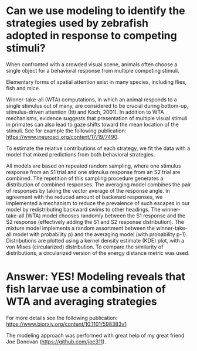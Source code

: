 # Can we use modeling to identify the strategies used by zebrafish adopted in response to competing stimuli?

When confronted with a crowded visual scene, animals often choose a single object
for a behavioral response from multiple competing stimuli.

Elementary forms of spatial
attention exist in many species, including flies, fish and mice.


Winner-take-all (WTA) computations, in which an animal
responds to a single stimulus out of many, are considered to be crucial during bottom-up, stimulus-driven attention (Itti and Koch, 2001). In addition to WTA mechanisms, evidence suggests that presentation of multiple visual stimuli in primates can also lead to gaze shifts toward the mean location of the stimuli. 
See for example the following publication:
https://www.jneurosci.org/content/17/19/7490.


To estimate the relative contributions of each strategy, we fit the data with
a model that mixed predictions from both behavioral strategies.

All models are based on repeated random sampling, where one stimulus response from an S1 trial and one stimulus response from an S2 trial are combined. The repetition of this sampling procedure generates a distribution of combined responses. The averaging model combines the pair of responses by taking the vector average of the response angle. In agreement with the reduced amount of backward responses, we implemented a mechanism to reduce the prevalence of such
escapes in our model by redistributing backward swims to other headings. The winner-take-all (WTA) model chooses randomly between the S1 response and the S2 response (effectively adding the S1 and S2 response distribution). The mixture model implements a random assortment between the winner-take-all model with probability p) and the averaging model (with probability p-1). Distributions are plotted using a kernel density estimate (KDE) plot, with a von Mises (circularized) distribution. To compare the similarity of distributions, a circularized version of the energy distance metric was used.

# Answer: YES! Modeling reveals that fish larvae use a combination of WTA and averaging strategies

For more details see the following publication: https://www.biorxiv.org/content/10.1101/598383v1

The modeling approach was performed with great help of my great friend Joe Donovan (https://github.com/joe311).
